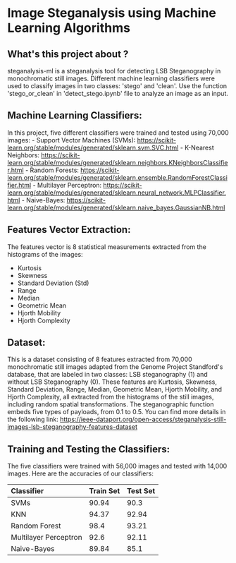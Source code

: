 # Image Steganalysis using Machine Learning Algorithms

What's this project about ?
-----------
steganalysis-ml is a steganalysis tool for detecting LSB Steganography in monochromatic still images. Different machine learning classifiers were used to classify images in two classes: 'stego' and 'clean'.
Use the function 'stego_or_clean' in 'detect_stego.ipynb' file to analyze an image as an input.

Machine Learning Classifiers:
-----------
In this project, five different classifiers were trained and tested using 70,000 images:
    - Support Vector Machines (SVMs): https://scikit-learn.org/stable/modules/generated/sklearn.svm.SVC.html
    - K-Nearest Neighbors: https://scikit-learn.org/stable/modules/generated/sklearn.neighbors.KNeighborsClassifier.html
    - Random Forests: https://scikit-learn.org/stable/modules/generated/sklearn.ensemble.RandomForestClassifier.html
    - Multilayer Perceptron: https://scikit-learn.org/stable/modules/generated/sklearn.neural_network.MLPClassifier.html
    - Naive-Bayes: https://scikit-learn.org/stable/modules/generated/sklearn.naive_bayes.GaussianNB.html

Features Vector Extraction:
-----------
The features vector is 8 statistical measurements extracted from the histograms of the images:
  - Kurtosis
  - Skewness
  - Standard Deviation (Std)
  - Range
  - Median
  - Geometric Mean
  - Hjorth Mobility
  - Hjorth Complexity

Dataset:
-----------
This is a dataset consisting of 8 features extracted from 70,000 monochromatic still images adapted from the Genome Project Standford's database, that are labeled in two classes: LSB steganography (1) and without LSB Steganography (0). These features are Kurtosis, Skewness, Standard Deviation, Range, Median, Geometric Mean, Hjorth Mobility, and Hjorth Complexity, all extracted from the histograms of the still images, including random spatial transformations. The steganographic function embeds five types of payloads, from 0.1 to 0.5.
You can find more details in the following link:
https://ieee-dataport.org/open-access/steganalysis-still-images-lsb-steganography-features-dataset

Training and Testing the Classifiers:
-----------
The five classifiers were trained with 56,000 images and tested with 14,000 images. Here are the accuracies of our classifiers:

Classifier     |   Train Set                  |   Test Set
:-      |   :-                      |    :-
SVMs       |   90.94           |   90.3
KNN       |   94.37         |   92.94
Random Forest       |   98.4                 |   93.21
Multilayer Perceptron       |   92.6                  |   92.11
Naive-Bayes      |   89.84                   |   85.1



